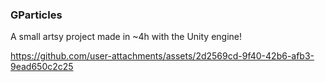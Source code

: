### GParticles

A small artsy project made in ~4h with the Unity engine!

https://github.com/user-attachments/assets/2d2569cd-9f40-42b6-afb3-9ead650c2c25

